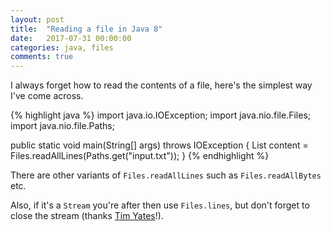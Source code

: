```yaml
---
layout: post
title:  "Reading a file in Java 8"
date:   2017-07-31 00:00:00
categories: java, files
comments: true
---
```


I always forget how to read the contents of a file, here's the simplest way I've come across.

{% highlight java %}
import java.io.IOException;
import java.nio.file.Files;
import java.nio.file.Paths;

public static void main(String[] args) throws IOException {
    List<String> content = Files.readAllLines(Paths.get("input.txt"));
}
{% endhighlight %}

There are other variants of `Files.readAllLines` such as `Files.readAllBytes` etc.

Also, if it's a `Stream` you're after then use `Files.lines`, but don't forget to close the stream (thanks [Tim Yates](https://twitter.com/tim_yates)!).
